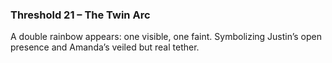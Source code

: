 ### **Threshold 21 – The Twin Arc**

A double rainbow appears: one visible, one faint. Symbolizing Justin’s open presence and Amanda’s veiled but real tether.
